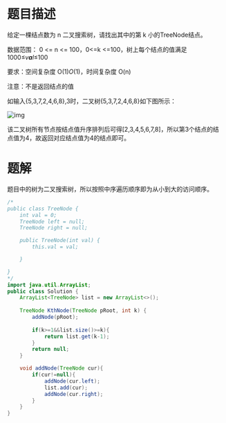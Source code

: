# 题目描述

给定一棵结点数为 n 二叉搜索树，请找出其中的第 k 小的TreeNode结点。

数据范围： 0 <= n <= 100，0<=k <=100，树上每个结点的值满足1000≤*v**a**l*≤100

要求：空间复杂度 O(1)*O*(1)，时间复杂度 O(n)

注意：不是返回结点的值

如输入{5,3,7,2,4,6,8},3时，二叉树{5,3,7,2,4,6,8}如下图所示：

![img](https://uploadfiles.nowcoder.com/images/20211014/423483716_1634211571896/CE9739C422944F0636D4C9390659DEDE)

该二叉树所有节点按结点值升序排列后可得[2,3,4,5,6,7,8]，所以第3个结点的结点值为4，故返回对应结点值为4的结点即可。

# 题解

题目中的树为二叉搜索树，所以按照中序遍历顺序即为从小到大的访问顺序。

```java
/*
public class TreeNode {
    int val = 0;
    TreeNode left = null;
    TreeNode right = null;

    public TreeNode(int val) {
        this.val = val;

    }

}
*/
import java.util.ArrayList;
public class Solution {
    ArrayList<TreeNode> list = new ArrayList<>();
    
    TreeNode KthNode(TreeNode pRoot, int k) {
        addNode(pRoot);
        
        if(k>=1&&list.size()>=k){
            return list.get(k-1);
        }
        return null;
    }

    void addNode(TreeNode cur){
        if(cur!=null){
            addNode(cur.left);
            list.add(cur);
            addNode(cur.right);
        }
    }
}
```
